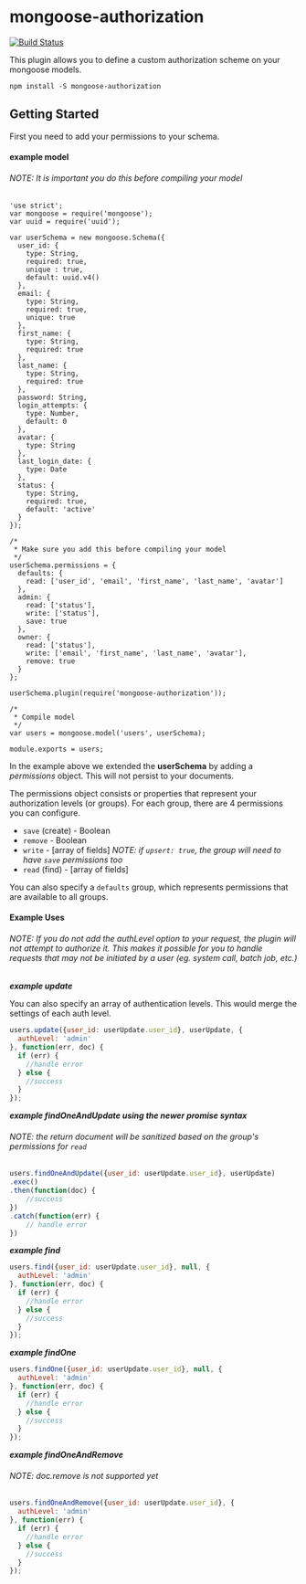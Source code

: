 # mongoose-authorization

[![Build Status](https://travis-ci.org/xChrisPx/mongoose-authorization.svg?branch=dev)](https://travis-ci.org/xChrisPx/mongoose-authorization)

This plugin allows you to define a custom authorization scheme on your mongoose models.

`npm install -S mongoose-authorization`


## Getting Started

First you need to add your permissions to your schema.

#### example model

###### *NOTE: It is important you do this before compiling your model*

```
'use strict';
var mongoose = require('mongoose');
var uuid = require('uuid');

var userSchema = new mongoose.Schema({
  user_id: {
    type: String,
    required: true,
    unique : true,
    default: uuid.v4()
  },
  email: {
    type: String,
    required: true,
    unique: true
  },
  first_name: {
    type: String,
    required: true
  },
  last_name: {
    type: String,
    required: true
  },
  password: String,
  login_attempts: {
    type: Number,
    default: 0
  },
  avatar: {
    type: String
  },
  last_login_date: {
    type: Date
  },
  status: {
    type: String,
    required: true,
    default: 'active'
  }
});

/*
 * Make sure you add this before compiling your model
 */
userSchema.permissions = {
  defaults: {
    read: ['user_id', 'email', 'first_name', 'last_name', 'avatar']
  },
  admin: {
    read: ['status'],
    write: ['status'],
    save: true
  },
  owner: {
    read: ['status'],
    write: ['email', 'first_name', 'last_name', 'avatar'],
    remove: true
  }
};

userSchema.plugin(require('mongoose-authorization'));

/*
 * Compile model
 */
var users = mongoose.model('users', userSchema);

module.exports = users;
```

In the example above we extended the **userSchema** by adding a *permissions* object. This will not persist to your documents.

The permissions object consists or properties that represent your authorization levels (or groups). For each group, there are 4 permissions you can configure.
* `save` (create) - Boolean
* `remove` - Boolean
* `write` - [array of fields] *NOTE: if `upsert: true`, the group will need to have `save` permissions too*
* `read` (find) - [array of fields]

You can also specify a `defaults` group, which represents permissions that are available to all groups.

#### Example Uses

###### *NOTE: If you do not add the authLevel option to your request, the plugin will not attempt to authorize it. This makes it possible for you to handle requests that may not be initiated by a user (eg. system call, batch job, etc.)*

***example update***

You can also specify an array of authentication levels. This would merge the settings of each auth level.

```javascript
users.update({user_id: userUpdate.user_id}, userUpdate, {
  authLevel: 'admin'
}, function(err, doc) {
  if (err) {
    //handle error
  } else {
    //success
  }
});
```

***example findOneAndUpdate using the newer promise syntax***

###### *NOTE: the return document will be sanitized based on the group's permissions for `read`*

```javascript
users.findOneAndUpdate({user_id: userUpdate.user_id}, userUpdate)
.exec()
.then(function(doc) {
    //success
})
.catch(function(err) {
    // handle error
})
```


***example find***

```javascript
users.find({user_id: userUpdate.user_id}, null, {
  authLevel: 'admin'
}, function(err, doc) {
  if (err) {
    //handle error
  } else {
    //success
  }
});
```

***example findOne***

```javascript
users.findOne({user_id: userUpdate.user_id}, null, {
  authLevel: 'admin'
}, function(err, doc) {
  if (err) {
    //handle error
  } else {
    //success
  }
});
```

***example findOneAndRemove***

###### *NOTE: doc.remove is not supported yet*

```javascript
users.findOneAndRemove({user_id: userUpdate.user_id}, {
  authLevel: 'admin'
}, function(err) {
  if (err) {
    //handle error
  } else {
    //success
  }
});
```
